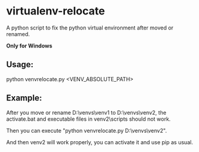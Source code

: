 # virtualenv-relocate
A python script to fix the python virtual environment after moved or renamed.

**Only for Windows**

## Usage: 

python venvrelocate.py <VENV_ABSOLUTE_PATH>

## Example:

After you move or rename D:\venvs\venv1 to D:\venvs\venv2, the activate.bat and executable files in venv2\scripts should not work.

Then you can execute "python venvrelocate.py D:\venvs\venv2".

And then venv2 will work properly, you can activate it and use pip as usual.

